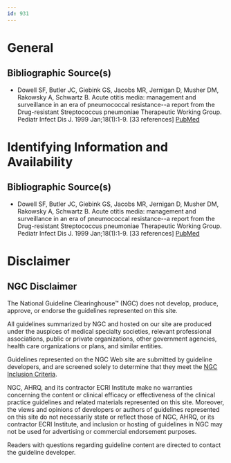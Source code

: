 ```yaml
---
id: 931
---
```


# General

## Bibliographic Source(s)

- Dowell SF, Butler JC, Giebink GS, Jacobs MR, Jernigan D, Musher DM, Rakowsky A, Schwartz B. Acute otitis media: management and surveillance in an era of pneumococcal resistance--a report from the Drug-resistant Streptococcus pneumoniae Therapeutic Working Group. Pediatr Infect Dis J. 1999 Jan;18(1):1-9. [33 references] [ PubMed ](http://www.ncbi.nlm.nih.gov/entrez/query.fcgi?cmd=Retrieve&db=pubmed&dopt=Abstract&list_uids=9951971)

# Identifying Information and Availability

## Bibliographic Source(s)

- Dowell SF, Butler JC, Giebink GS, Jacobs MR, Jernigan D, Musher DM, Rakowsky A, Schwartz B. Acute otitis media: management and surveillance in an era of pneumococcal resistance--a report from the Drug-resistant Streptococcus pneumoniae Therapeutic Working Group. Pediatr Infect Dis J. 1999 Jan;18(1):1-9. [33 references] [ PubMed ](http://www.ncbi.nlm.nih.gov/entrez/query.fcgi?cmd=Retrieve&db=pubmed&dopt=Abstract&list_uids=9951971)

# Disclaimer

## NGC Disclaimer

The National Guideline Clearinghouse™ (NGC) does not develop, produce, approve, or endorse the guidelines represented on this site.

All guidelines summarized by NGC and hosted on our site are produced under the auspices of medical specialty societies, relevant professional associations, public or private organizations, other government agencies, health care organizations or plans, and similar entities.

Guidelines represented on the NGC Web site are submitted by guideline developers, and are screened solely to determine that they meet the [NGC Inclusion Criteria](/help-and-about/summaries/inclusion-criteria).

NGC, AHRQ, and its contractor ECRI Institute make no warranties concerning the content or clinical efficacy or effectiveness of the clinical practice guidelines and related materials represented on this site. Moreover, the views and opinions of developers or authors of guidelines represented on this site do not necessarily state or reflect those of NGC, AHRQ, or its contractor ECRI Institute, and inclusion or hosting of guidelines in NGC may not be used for advertising or commercial endorsement purposes.

Readers with questions regarding guideline content are directed to contact the guideline developer.

